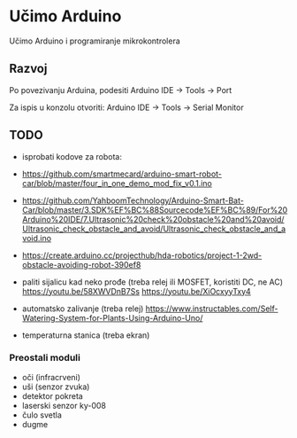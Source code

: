# Učimo Arduino

Učimo Arduino i programiranje mikrokontrolera

## Razvoj

Po povezivanju Arduina, podesiti Arduino IDE -> Tools -> Port

Za ispis u konzolu otvoriti: Arduino IDE -> Tools -> Serial Monitor

## TODO
- isprobati kodove za robota:
- https://github.com/smartmecard/arduino-smart-robot-car/blob/master/four_in_one_demo_mod_fix_v0.1.ino
- https://github.com/YahboomTechnology/Arduino-Smart-Bat-Car/blob/master/3.SDK%EF%BC%88Sourcecode%EF%BC%89/For%20Arduino%20IDE/7.Ultrasonic%20check%20obstacle%20and%20avoid/Ultrasonic_check_obstacle_and_avoid/Ultrasonic_check_obstacle_and_avoid.ino
- https://create.arduino.cc/projecthub/hda-robotics/project-1-2wd-obstacle-avoiding-robot-390ef8

- paliti sijalicu kad neko prođe (treba relej ili MOSFET, koristiti DC, ne AC)
  https://youtu.be/58XWVDnB7Ss
  https://youtu.be/XiOcxyyTxy4
- automatsko zalivanje (treba relej)
  https://www.instructables.com/Self-Watering-System-for-Plants-Using-Arduino-Uno/
- temperaturna stanica (treba ekran)

### Preostali moduli

- oči (infracrveni)
- uši (senzor zvuka)
- detektor pokreta
- laserski senzor ky-008
- čulo svetla
- dugme
